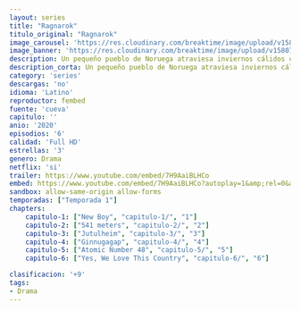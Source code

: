 ```yaml
---
layout: series
title: "Ragnarok"
titulo_original: "Ragnarok"
image_carousel: 'https://res.cloudinary.com/breaktime/image/upload/v1580754270/ragnarok-min_ugu4jw.jpg'
image_banner: 'https://res.cloudinary.com/breaktime/image/upload/v1580754271/ragnarok-1858109-min_hsasqp.jpg'
description: Un pequeño pueblo de Noruega atraviesa inviernos cálidos con tormentas devastadoras. La batalla del fin del mundo parece inevitable, a menos que alguien actúe a tiempo.
description_corta: Un pequeño pueblo de Noruega atraviesa inviernos cálidos con tormentas devastadoras. La batalla del fin del mundo parece inevitable, a menos que alguien actúe a tiempo.
category: 'series'
descargas: 'no'
idioma: 'Latino'
reproductor: fembed
fuente: 'cueva'
capitulo: ''
anio: '2020'
episodios: '6'
calidad: 'Full HD'
estrellas: '3'
genero: Drama
netflix: 'si'
trailer: https://www.youtube.com/embed/7H9AaiBLHCo
embed: https://www.youtube.com/embed/7H9AaiBLHCo?autoplay=1&amp;rel=0&amp;hd=1&border=0&wmode=opaque&enablejsapi=1&modestbranding=1&controls=1&showinfo=0
sandbox: allow-same-origin allow-forms 
temporadas: ["Temporada 1"]
chapters:
    capitulo-1: ["New Boy", "capitulo-1/", "1"]
    capitulo-2: ["541 meters", "capitulo-2/", "2"]
    capitulo-3: ["Jutulheim", "capitulo-3/", "3"]
    capitulo-4: ["Ginnugagap", "capitulo-4/", "4"]
    capitulo-5: ["Atomic Number 48", "capitulo-5/", "5"]
    capitulo-6: ["Yes, We Love This Country", "capitulo-6/", "6"]

clasificacion: '+9'
tags:
- Drama
---
```












